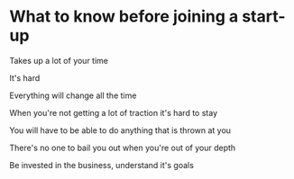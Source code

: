 # What to know before joining a start-up

Takes up a lot of your time

It's hard

Everything will change all the time

When you're not getting a lot of traction it's hard to stay

You will have to be able to do anything that is thrown at you

There's no one to bail you out when you're out of your depth

Be invested in the business, understand it's goals 